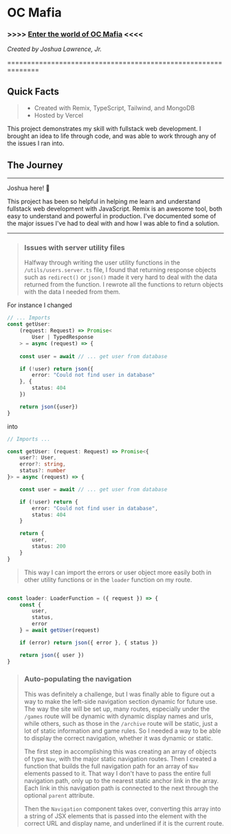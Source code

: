 # OC Mafia

### >>>> [Enter the world of OC Mafia]() <<<<

*Created by Joshua Lawrence, Jr.*

==============================================================

## Quick Facts

>- Created with Remix, TypeScript, Tailwind, and MongoDB
>- Hosted by Vercel

This project demonstrates my skill with fullstack web development. I brought an idea to life through code, and was able to work through any of the issues I ran into.

## The Journey

<hr>

Joshua here! 👋

This project has been so helpful in helping me learn and understand fullstack web development with JavaScript. Remix is an awesome tool, both easy to understand and powerful in production. I've documented some of the major issues I've had to deal with and how I was able to find a solution.


<hr>

>### Issues with server utility files
>
> Halfway through writing the user utility functions in the `/utils/users.server.ts` file, I found that returning response objects such as `redirect()` or `json()` made it very hard to deal with the data returned from the function. I rewrote all the functions to return objects with the data I needed from them. 

For instance I changed

```ts
// ... Imports
const getUser: 
    (request: Request) => Promise<
        User | TypedResponse
    > = async (request) => {
    
    const user = await // ... get user from database

    if (!user) return json({
        error: "Could not find user in database"
    }, {
        status: 404
    })

    return json({user})
}


```

into

```ts
// Imports ...

const getUser: (request: Request) => Promise<{
    user?: User,
    error?: string,
    status?: number
}> = async (request) => {

    const user = await // ... get user from database

    if (!user) return {
        error: "Could not find user in database",
        status: 404
    }

    return {
        user,
        status: 200
    }
}

```

> This way I can import the errors or user object more easily both in other utility functions or in the `loader` function on my route.

```ts

const loader: LoaderFunction = ({ request }) => {
    const {
        user,
        status,
        error
    } = await getUser(request)

    if (error) return json({ error }, { status })

    return json({ user })
}

```

>### Auto-populating the navigation
>
>This was definitely a challenge, but I was finally able to figure out a way to make the left-side navigation section dynamic for future use. The way the site will be set up, many routes, especially under the `/games` route will be dynamic with dynamic display names and urls, while others, such as those in the `/archive` route will be static, just a lot of static information and game rules. So I needed a way to be able to display the correct navigation, whether it was dynamic or static.
>
> The first step in accomplishing this was creating an array of objects of type `Nav`, with the major static navigation routes. Then I created a function that builds the full navigation path for an array of `Nav` elements passed to it. That way I don't have to pass the entire full navigation path, only up to the nearest static anchor link in the array. Each link in this navigation path is connected to the next through the optional `parent` attribute.
>
> Then the `Navigation` component takes over, converting this array into a string of JSX elements that is passed into the element with the correct URL and display name, and underlined if it is the current route.